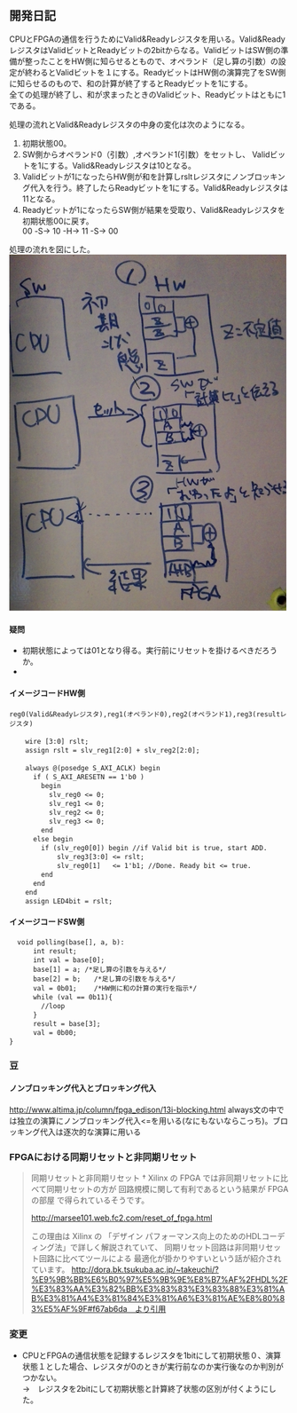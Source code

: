 ## 開発日記

CPUとFPGAの通信を行うためにValid&Readyレジスタを用いる。Valid&ReadyレジスタはValidビットとReadyビットの2bitからなる。ValidビットはSW側の準備が整ったことをHW側に知らせるともので、オペランド（足し算の引数）の設定が終わるとValidビットを１にする。ReadyビットはHW側の演算完了をSW側に知らせるのもので、和の計算が終了するとReadyビットを1にする。  
全ての処理が終了し、和が求まったときのValidビット、Readyビットはともに1である。
  
処理の流れとValid&Readyレジスタの中身の変化は次のようになる。
1. 初期状態00。
2. SW側からオペランド0（引数）,オペランド1(引数）をセットし、 Validビットを1にする。Valid&Readyレジスタは10となる。
3. Validビットが1になったらHW側が和を計算しrsltレジスタにノンブロッキング代入を行う。終了したらReadyビットを1にする。Valid&Readyレジスタは11となる。  
4. Readyビットが1になったらSW側が結果を受取り、Valid&Readyレジスタを初期状態00に戻す。  
00 -S-> 10 -H-> 11 -S-> 00
 
処理の流れを図にした。  
<img src="./polliing.png" width="500">

#### 疑問
- 初期状態によっては01となり得る。実行前にリセットを掛けるべきだろうか。
- 

#### イメージコードHW側
```
reg0(Valid&Readyレジスタ),reg1(オペランド0),reg2(オペランド1),reg3(resultレジスタ)

	wire [3:0] rslt;
	assign rslt = slv_reg1[2:0] + slv_reg2[2:0];
	
    always @(posedge S_AXI_ACLK) begin
      if ( S_AXI_ARESETN == 1'b0 )
        begin
          slv_reg0 <= 0;
          slv_reg1 <= 0;
          slv_reg2 <= 0;
          slv_reg3 <= 0;
        end
      else begin
        if (slv_reg0[0]) begin //if Valid bit is true, start ADD.
            slv_reg3[3:0] <= rslt;
            slv_reg0[1]   <= 1'b1; //Done. Ready bit <= true.      
        end
      end
    end
    assign LED4bit = rslt;
```
#### イメージコードSW側
```
  void polling(base[], a, b):
      int result;
      int val = base[0];
      base[1] = a; /*足し算の引数を与える*/
      base[2] = b;　　/*足し算の引数を与える*/
      val = 0b01; 　　/*HW側に和の計算の実行を指示*/
      while (val == 0b11){
        //loop
      }
      result = base[3];
      val = 0b00;
}
```

### 豆

#### ノンブロッキング代入とブロッキング代入
http://www.altima.jp/column/fpga_edison/13i-blocking.html
always文の中では独立の演算にノンブロッキング代入<=を用いる(なにもないならこっち)。ブロッキング代入は逐次的な演算に用いる

### FPGAにおける同期リセットと非同期リセット
>同期リセットと非同期リセット †
>Xilinx の FPGA では非同期リセットに比べて同期リセットの方が 回路規模に関して有利であるという結果が FPGA の部屋 で得られているそうです。
>
>http://marsee101.web.fc2.com/reset_of_fpga.html
>
>この理由は Xilinx の 「デザイン パフォーマンス向上のためのHDLコーディング法」で詳しく解説されていて、 同期リセット回路は非同期リセット回路に比べてツールによる 最適化が掛かりやすいという話が紹介されています。
http://dora.bk.tsukuba.ac.jp/~takeuchi/?%E9%9B%BB%E6%B0%97%E5%9B%9E%E8%B7%AF%2FHDL%2F%E3%83%AA%E3%82%BB%E3%83%83%E3%83%88%E3%81%AB%E3%81%A4%E3%81%84%E3%81%A6%E3%81%AE%E8%80%83%E5%AF%9F#f67ab6da　より引用


### 変更
- CPUとFPGAの通信状態を記録するレジスタを1bitにして初期状態０、演算状態１とした場合、レジスタが0のときが実行前なのか実行後なのか判別がつかない。  
→　レジスタを2bitにして初期状態と計算終了状態の区別が付くようにした。

